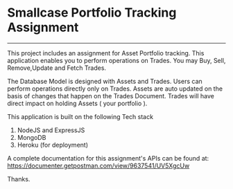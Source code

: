 # Smallcase Portfolio Tracking Assignment
----

This project includes an assignment for Asset Portfolio tracking. This application enables you to perform operations on Trades. You may Buy, Sell, Remove,Update and Fetch Trades. 

The Database Model is designed with Assets and Trades. Users can perform operations directly only on Trades. Assets are auto updated on the basis of changes that happen on the Trades Document.
Trades will have direct impact on holding Assets ( your portfolio ). 

This application is built on the following Tech stack
1. NodeJS and ExpressJS
2. MongoDB
3. Heroku (for deployment) 

A complete documentation for this assignment's APIs can be found at: https://documenter.getpostman.com/view/9637541/UV5XgcUw

Thanks.
